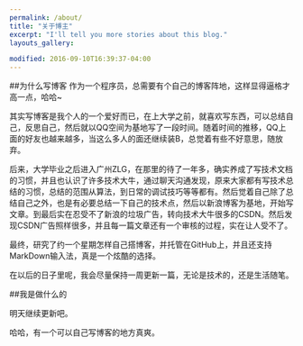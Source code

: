 ```yaml
---
permalink: /about/
title: "关于博主"
excerpt: "I'll tell you more stories about this blog."
layouts_gallery:

modified: 2016-09-10T16:39:37-04:00
---
```

##为什么写博客
作为一个程序员，总需要有个自己的博客阵地，这样显得逼格才高一点，哈哈~

其实写博客是我个人的一个爱好而已，在上大学之前，就喜欢写东西，可以总结自己，反思自己，然后就以QQ空间为基地写了一段时间。随着时间的推移，QQ上面的好友也越来越多，当这么多人的面还继续装B，总觉着有些不好意思，随放弃。

后来，大学毕业之后进入广州ZLG，在那里的待了一年多，确实养成了写技术文档的习惯，并且也认识了许多技术大牛，通过聊天沟通发现，原来大家都有写技术总结的习惯，总结的范围从算法，到日常的调试技巧等等都有。然后觉着自己除了总结自己之外，也是有必要总结一下自己的技术点，然后以新浪博客为基地，开始写文章。到最后实在忍受不了新浪的垃圾广告，转向技术大牛很多的CSDN。然后发现CSDN广告照样很多，并且每一篇文章还有一个审核的过程，实在让人受不了。

最终，研究了约一个星期怎样自己搭博客，并托管在GitHub上，并且还支持MarkDown输入法，真是一个炫酷的选择。

在以后的日子里呢，我会尽量保持一周更新一篇，无论是技术的，还是生活随笔。

##我是做什么的

明天继续更新吧。

哈哈，有一个可以自己写博客的地方真爽。




